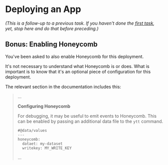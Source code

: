 # Deploying an App

_(This is a follow-up to a previous task. If you haven't done the [first task](README.md), yet, stop here and do that before preceding.)_

## Bonus: Enabling Honeycomb

You've been asked to also enable Honeycomb for this deployment.

It's not necessary to understand what Honeycomb is or does. What is important is to know that it's an optional piece of configuration for this deployment.

The relevant section in the documentation includes this:

> ...
> 
> **Configuring Honeycomb**
>
> For debugging, it may be useful to emit events to Honeycomb. This can be enabled by
> passing an additional data file to the `ytt` command.
>
> ```
> #@data/values
> ---
> honeycomb:
>   dataet: my-dataset
>   writekey: MY_WRITE_KEY
> ```
>
> ...
